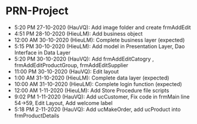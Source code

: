 # PRN-Project
- 5:20 PM 27-10-2020 (HauVQ): Add image folder and create frmAddEdit
- 4:51 PM 28-10-2020 (HieuLM): Add business object
- 12:00 AM 30-10-2020 (HieuLM): Complete business layer (expected)
- 5:15 PM 30-10-2020 (HieuLM): Add model in Presentation Layer, Dao Interface in Data Layer
- 5:20 PM 30-10-2020 (HauVQ): Add frmAddEditCatogry , frmAddEditProductGroup, frmAddEditSupplier
- 11:00 PM 30-10-2020 (HauVQ): Edit layout
- 1:00 AM 31-10-2020 (HieuLM): Complete data layer (expected)
- 10:00 AM 31-10-2020 (HieuLM): Complete login function (expected)
- 12:00 AM 1-11-2020 (HieuLM): Add Store Procedure file scripts
- 9:02 PM 1-11-2020 (HauVQ): Add ucCustomer, Fix code in frmMain line 54->59, Edit Layout, Add welcome label 
- 5:18 PM 2-11-2020 (HauVQ): Add ucMakeOrder, add ucProduct into frmProductDetails